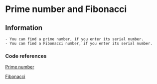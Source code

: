 # Prime number and Fibonacci

## Information

    - You can find a prime number, if you enter its serial number.
    - You can find a Fibonacci number, if you enter its serial number.
    
### Code references
[Prime number](https://github.com/unique-Dimon/PrimeNumberAndFibo/blob/master/src/PrimeNumber.java)
   
[Fibonacci](https://github.com/unique-Dimon/PrimeNumberAndFibo/blob/master/src/NthNumberFibonacci.java)
